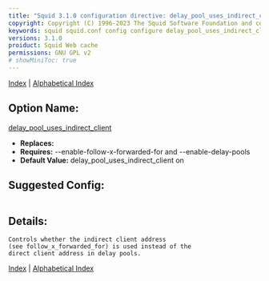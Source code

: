 ```yaml
---
title: "Squid 3.1.0 configuration directive: delay_pool_uses_indirect_client"
copyright: Copyright (C) 1996-2023 The Squid Software Foundation and contributors
keywords: squid squid.conf config configure delay_pool_uses_indirect_client
versions: 3.1.0
proiduct: Squid Web cache
permissions: GNU GPL v2
# showMiniToc: true
---
```

[Index](index#toc_delay_pool_uses_indirect_client) | [Alphabetical Index](index_all#toc_delay_pool_uses_indirect_client)

## Option Name:
[delay_pool_uses_indirect_client](#delay_pool_uses_indirect_client)
 * **Replaces:** 
 * **Requires:** --enable-follow-x-forwarded-for and --enable-delay-pools
 * **Default Value:** delay_pool_uses_indirect_client on


## Suggested Config:
```plaintext

```

## Details:

	Controls whether the indirect client address
	(see follow_x_forwarded_for) is used instead of the
	direct client address in delay pools.



[Index](index#toc_delay_pool_uses_indirect_client) | [Alphabetical Index](index_all#toc_delay_pool_uses_indirect_client)

